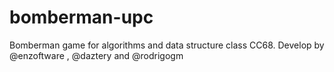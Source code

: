 # bomberman-upc
Bomberman game for algorithms and data structure class CC68. Develop by @enzoftware , @daztery and @rodrigogm
